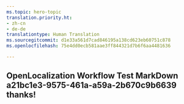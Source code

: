 ```yaml
---
ms.topic: hero-topic
translation.priority.ht:
- zh-cn
- de-de
translationtype: Human Translation
ms.sourcegitcommit: d1e33a561d7cad846195a138cd623eb60751c878
ms.openlocfilehash: 75e4dd0ecb581aae3ff844321d7b6f6aa4481636

---
```

## OpenLocalization Workflow Test MarkDown a21bc1e3-9575-461a-a59a-2b670c9b6639 thanks!



<!--HONumber=Jul16_HO3-->


